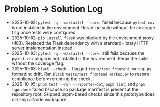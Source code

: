 # Problem → Solution Log
- 2025-10-02: `pytest -q --maxfail=1 --cov=.` failed because `pytest-cov` is not installed in the environment. Reran the suite without the coverage flag once tests were configured.
- 2025-10-02: `pip install flask` was blocked by the environment proxy (403). Replaced the Flask dependency with a standard-library HTTP server implementation instead.
- 2025-10-03: `pytest -q --maxfail=1 --cov=.` still fails because the `pytest-cov` plugin is not installed in the environment. Reran the suite without the coverage flag.
- 2025-10-03: `black --check .` flagged `tests/test_frontend_markup.py` formatting drift. Ran `black tests/test_frontend_markup.py` to restore compliance before rerunning the check.
- 2025-10-05: `pnpm test --run --reporter=dot`, `pnpm lint`, and `pnpm typecheck` failed because no package manifest is present at the repository root. Skipped pnpm-based checks since this prototype does not ship a Node workspace.

